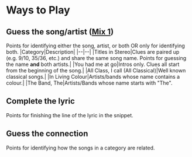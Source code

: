 # Ways to Play

## Guess the song/artist ([Mix 1](mix1.tsv))
Points for identifying either the song, artist, or both OR only for identifying both.
|Category|Description|
|--|--|
|Titles in Stereo|Clues are paired up (e.g. 9/10, 35/36, etc.) and share the same song name. Points for guessing the name **and** both artists.|
|You had me at go|Intros only. Clues all start from the beginning of the song.|
|All Class, I call (All Classical)|Well known classical songs.|
|In Living Colour|Artists/bands whose name contains a colour.|
|The Band, The|Artists/Bands whose name starts with "The".

## Complete the lyric
Points for finishing the line of the lyric in the snippet.

## Guess the connection
Points for identifying how the songs in a category are related.